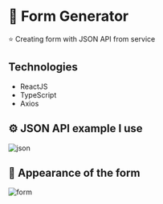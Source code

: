 # :tada: Form Generator

⭐ Creating form with JSON API from service

## Technologies
- ReactJS
- TypeScript
- Axios


## ⚙️ JSON API example I use


![json](https://user-images.githubusercontent.com/81362322/136851323-bca1eebe-dd62-430b-8e7e-4cb1af68ed88.png)

## :page_facing_up: Appearance of the form
![form](https://user-images.githubusercontent.com/81362322/136851621-571fabc5-fbc9-4ee8-ae2a-ac0e6fdd4de1.png)
